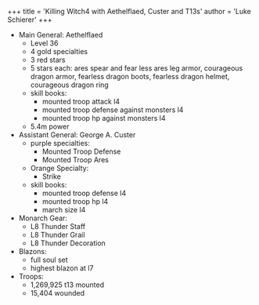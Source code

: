 +++
title = 'Killing Witch4 with Aethelflaed, Custer and T13s'
author = 'Luke Schierer'
+++

* Main General: Aethelflaed
  * Level 36
  * 4 gold specialties
  * 3 red stars
  * 5 stars each: ares spear and fear less ares leg armor, courageous dragon armor, fearless dragon boots, fearless dragon helmet, courageous dragon ring
  * skill books:
    * mounted troop attack l4
    * mounted troop defense against monsters l4
    * mounted troop hp against monsters l4
  * 5.4m power
* Assistant General: George A. Custer
  * purple specialties:
    * Mounted Troop Defense
    * Mounted Troop Ares
  * Orange Specialty:
    * Strike
  * skill books:
    * mounted troop defense l4
    * mounted troop hp l4
    * march size l4
* Monarch Gear:
  * L8 Thunder Staff
  * L8 Thunder Grail
  * L8 Thunder Decoration
* Blazons:
  * full soul set
  * highest blazon at l7
* Troops:
  * 1,269,925 t13 mounted
  * 15,404 wounded

